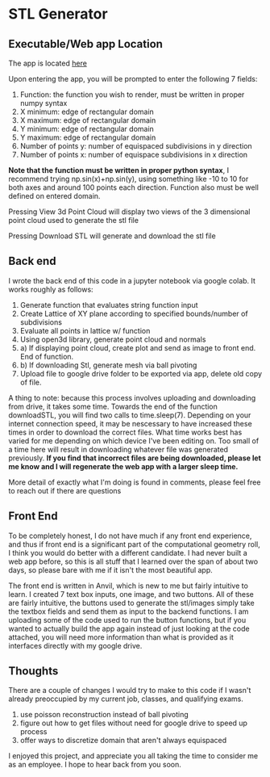 # STL Generator
## Executable/Web app Location
The app is located [here](https://stlgenerator.anvil.app)

Upon entering the app, you will be prompted to enter the following 7 fields:
1. Function: the function you wish to render, must be written in proper numpy syntax
2. X minimum: edge of rectangular domain 
3. X maximum: edge of rectangular domain
4. Y minimum: edge of rectangular domain
5. Y maximum: edge of rectangular domain
6. Number of points y: number of equispaced subdivisions in y direction
7. Number of points x: number of equispace subdivisions in x direction

**Note that the function must be written in proper python syntax**, I recommend trying np.sin(x)+np.sin(y), using something like -10 to 10 for both axes and around 100 points each direction.  Function also must be well defined on entered domain.

Pressing View 3d Point Cloud will display two views of the 3 dimensional point cloud used to generate the stl file

Pressing Download STL will generate and download the stl file


## Back end
I wrote the back end of this code in a jupyter notebook via google colab.  It works roughly as follows:
1. Generate function that evaluates string function input
2. Create Lattice of XY plane according to specified bounds/number of subdivisions
3. Evaluate all points in lattice w/ function 
4. Using open3d library, generate point cloud and normals 
5. a) If displaying point cloud, create plot and send as image to front end. End of function.
5. b) If downloading Stl, generate mesh via ball pivoting
6. Upload file to google drive folder to be exported via app, delete old copy of file.

A thing to note: because this process involves uploading and downloading from drive, it takes some time. Towards the end of the function downloadSTL, you will find two calls to time.sleep(7).  Depending on your internet connection speed, it may be nescessary to have increased these times in order to download the correct files.  What time works best has varied for me depending on which device I've been editing on.  Too small of a time here will result in downloading whatever file was generated previously. **If you find that incorrect files are being downloaded, please let me know and I will regenerate the web app with a larger sleep time.**

More detail of exactly what I'm doing is found in comments, please feel free to reach out if there are questions
## Front End
To be completely honest, I do not have much if any front end experience, and thus if front end is a significant part of the computational geometry roll, I think you would do better with a different candidate.  I had never built a web app before, so this is all stuff that I learned over the span of about two days, so please bare with me if it isn't the most beautiful app.

The front end is written in Anvil, which is new to me but fairly intuitive to learn.
I created 7 text box inputs, one image, and two buttons.  All of these are fairly intuitive, the buttons used to generate the stl/images simply take the textbox fields and send them as input to the backend functions.  I am uploading some of the code used to run the button functions, but if you wanted to actually build the app again instead of just looking at the code attached, you will need more information than what is provided as it interfaces directly with my google drive.

## Thoughts
There are a couple of changes I would try to make to this code if I wasn't already preoccupied by my current job, classes, and qualifying exams.
1. use poisson reconstruction instead of ball pivoting
2. figure out how to get files without need for google drive to speed up process
3. offer ways to discretize domain that aren't always equispaced 

I enjoyed this project, and appreciate you all taking the time to consider me as an employee. I hope to hear back from you soon.
